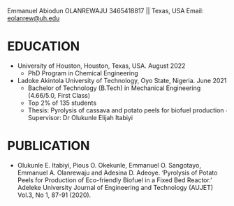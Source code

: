 Emmanuel Abiodun OLANREWAJU 
3465418817 || Texas, USA 
Email: eolanrew@uh.edu 
# EDUCATION
* University of Houston, Houston, Texas, USA. August 2022
  * PhD Program in Chemical Engineering
* Ladoke Akintola University of Technology, Oyo State, Nigeria. June 2021 
  * Bachelor of Technology (B.Tech) in Mechanical Engineering (4.66/5.0, First  Class)  
  * Top 2% of 135 students 
  * Thesis: Pyrolysis of cassava and potato peels for biofuel production ∙ Supervisor: Dr Olukunle Elijah Itabiyi 
# PUBLICATION 
* Olukunle E. Itabiyi, Pious O. Okekunle, Emmanuel O. Sangotayo, Emmanuel A.  Olanrewaju and Adesina D. Adeoye. ‘Pyrolysis of Potato Peels for Production of  Eco-friendly Biofuel in a Fixed Bed Reactor.’ Adeleke University Journal of  Engineering and Technology (AUJET) Vol.3, No 1, 87-91 (2020). 
